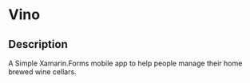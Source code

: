 # Vino

## Description

A Simple Xamarin.Forms mobile app to help people manage their home brewed wine cellars.
